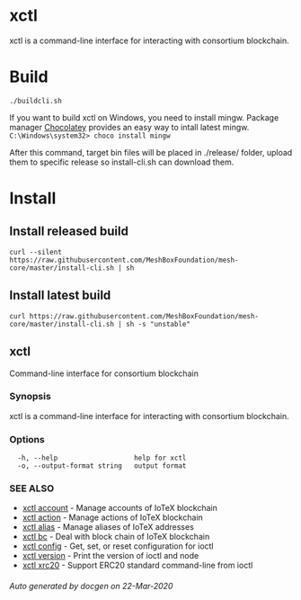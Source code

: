 # xctl
xctl is a command-line interface for interacting with consortium blockchain.

# Build
`./buildcli.sh`


If you want to build xctl on Windows, you need to install mingw. Package manager [Chocolatey](https://chocolatey.org/) provides an easy way to intall latest mingw.
`C:\Windows\system32> choco install mingw`


After this command, target bin files will be placed in ./release/ folder, upload them to
specific release so install-cli.sh can download them.

# Install
## Install released build
    curl --silent https://raw.githubusercontent.com/MeshBoxFoundation/mesh-core/master/install-cli.sh | sh

## Install latest build
    curl https://raw.githubusercontent.com/MeshBoxFoundation/mesh-core/master/install-cli.sh | sh -s "unstable"
## xctl

Command-line interface for consortium blockchain

### Synopsis

xctl is a command-line interface for interacting with consortium blockchain.

### Options

```
  -h, --help                   help for xctl
  -o, --output-format string   output format
```

### SEE ALSO

* [xctl account](readme/xctl_account.md)	 - Manage accounts of IoTeX blockchain
* [xctl action](readme/xctl_action.md)	 - Manage actions of IoTeX blockchain
* [xctl alias](readme/xctl_alias.md)	 - Manage aliases of IoTeX addresses
* [xctl bc](readme/xctl_bc.md)	 - Deal with block chain of IoTeX blockchain
* [xctl config](readme/xctl_config.md)	 - Get, set, or reset configuration for ioctl
* [xctl version](readme/xctl_version.md)	 - Print the version of ioctl and node
* [xctl xrc20](readme/xctl_xrc20.md)	 - Support ERC20 standard command-line from ioctl

###### Auto generated by docgen on 22-Mar-2020
